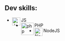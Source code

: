 ## Dev skills:

- JS <img align="left" alt="JavaScript" width="26px" src="https://i.imgur.com/Er9JK6C.png" />
- PHP <img align="left" alt="php" width="40px" src="https://i.imgur.com/MWopJYU.png" />
- NodeJS <img align="left" alt="Node.js" width="26px" src="https://i.imgur.com/Kq6jkhM.png" />

